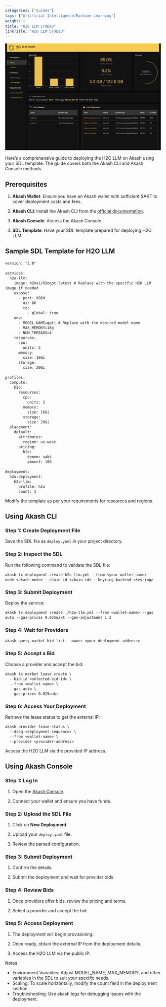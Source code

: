 ```yaml
---
categories: ["Guides"]
tags: ["Artificial Intelligence/Machine Learning"]
weight: 1
title: "H2O LLM STUDIO"
linkTitle: "H2O LLM STUDIO"
---
```


![](../../../assets/h20llm.png)

Here’s a comprehensive guide to deploying the H2O LLM on Akash using your SDL template. The guide covers both the Akash CLI and Akash Console methods.

## Prerequisites

1. **Akash Wallet**: Ensure you have an Akash wallet with sufficient $AKT to cover deployment costs and fees.

2. **Akash CLI**: Install the Akash CLI from the [official documentation](docs/deployments/akash-cli/overview/).

3. **Akash Console**: Access the Akash Console.

4. **SDL Template**: Have your SDL template prepared for deploying H2O LLM.

## Sample SDL Template for H2O LLM

```
version: "2.0"

services:
  h2o-llm:
    image: h2oai/h2ogpt:latest # Replace with the specific H2O LLM image if needed
    expose:
      - port: 8080
        as: 80
        to:
          - global: true
    env:
      - MODEL_NAME=gptj # Replace with the desired model name
      - MAX_MEMORY=16g
      - NUM_THREADS=4
    resources:
      cpu:
        units: 2
      memory:
        size: 16Gi
      storage:
        size: 20Gi

profiles:
  compute:
    h2o:
      resources:
        cpu:
          units: 2
        memory:
          size: 16Gi
        storage:
          size: 20Gi
  placement:
    default:
      attributes:
        region: us-west
      pricing:
        h2o:
          denom: uakt
          amount: 100

deployment:
  h2o-deployment:
    h2o-llm:
      profile: h2o
      count: 1
```

Modify the template as per your requirements for resources and regions.

## Using Akash CLI

### Step 1: Create Deployment File

Save the SDL file as `deploy.yaml` in your project directory.

### Step 2: Inspect the SDL

Run the following command to validate the SDL file:

```
akash tx deployment create h2o-llm.yml --from <your-wallet-name> --node <akash-node> --chain-id <chain-id> --keyring-backend <keyring>
```

### Step 3: Submit Deployment

Deploy the service:

```
akash tx deployment create ./h2o-llm.yml --from <wallet-name> --gas auto --gas-prices 0.025uakt --gas-adjustment 1.2
```

### Step 4: Wait for Providers

```
akash query market bid list --owner <your-deployment-address>
```

### Step 5: Accept a Bid

Choose a provider and accept the bid:

```
akash tx market lease create \
  --bid-id <selected-bid-id> \
  --from <wallet-name> \
  --gas auto \
  --gas-prices 0.025uakt
```

### Step 6: Access Your Deployment

Retrieve the lease status to get the external IP:

```
akash provider lease-status \
  --dseq <deployment-sequence> \
  --from <wallet-name> \
  --provider <provider-address>
```

Access the H2O LLM via the provided IP address.

## Using Akash Console

### Step 1: Log In

1. Open the [Akash Console](https://console.akash.network/).

2. Connect your wallet and ensure you have funds.

### Step 2: Upload the SDL File

1. Click on **New Deployment**.

2. Upload your `deploy.yaml` file.

3. Review the parsed configuration.

### Step 3: Submit Deployment

1. Confirm the details.

2. Submit the deployment and wait for provider bids.

### Step 4: Review Bids

1. Once providers offer bids, review the pricing and terms.

2. Select a provider and accept the bid.

### Step 5: Access Deployment

1. The deployment will begin provisioning.

2. Once ready, obtain the external IP from the deployment details.

3. Access the H2O LLM via the public IP.

Notes

- Environment Variables: Adjust MODEL_NAME, MAX_MEMORY, and other variables in the SDL to suit your specific needs.
- Scaling: To scale horizontally, modify the count field in the deployment section.
- Troubleshooting: Use akash logs for debugging issues with the deployment.